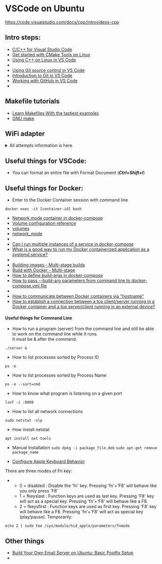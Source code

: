 # VSCode on Ubuntu

https://code.visualstudio.com/docs/cpp/introvideos-cpp


## Intro steps:
- [C/C++ for Visual Studio Code](https://code.visualstudio.com/docs/languages/cpp)
- [Get started with CMake Tools on Linux](https://code.visualstudio.com/docs/cpp/cmake-linux)
- [Using C++ on Linux in VS Code](https://code.visualstudio.com/docs/cpp/config-linux)
- 
- [Using Git source control in VS Code](https://code.visualstudio.com/docs/sourcecontrol/overview)
- [Introduction to Git in VS Code](https://code.visualstudio.com/docs/sourcecontrol/intro-to-git)
- [Working with GitHub in VS Code](https://code.visualstudio.com/docs/sourcecontrol/github)
- 


## Makefile tutorials
- [Learn Makefiles With the tastiest examples](https://makefiletutorial.com/)
- [GNU make](https://www.gnu.org/software/make/manual/make.html)

## WiFi adapter
<details>

<summary>All attempts information is here</summary>

#### [Restarting after driver update](https://forums.linuxmint.com/viewtopic.php?t=331246)
```
sudo service network-manager restart
```
#### [Get the WiFi adapter type (and some commands around ("Installing Broadcom Wireless Drivers")](https://askubuntu.com/questions/55868/installing-broadcom-wireless-drivers)
```
lspci -nn -d 14e4:
```
The answer is: **Network controller [0280]: Broadcom Inc. and subsidiaries BCM43228 802.11a/b/g/n [14e4:4359]**
#### [Identifying Your Broadcom BCM43xx Chipset](https://help.ubuntu.com/community/WifiDocs/Driver/bcm43xx)
```
lspci -vvnn | grep -A 9 Network
```
The answer is:
```
02:00.0 Network controller [0280]: Broadcom Inc. and subsidiaries BCM43228 802.11a/b/g/n [14e4:4359]
	Subsystem: Lite-On Communications Inc BCM43228 802.11a/b/g/n [11ad:6603]
	Control: I/O- Mem+ BusMaster+ SpecCycle- MemWINV- VGASnoop- ParErr- Stepping- SERR- FastB2B- DisINTx-
	Status: Cap+ 66MHz- UDF- FastB2B- ParErr- DEVSEL=fast >TAbort- <TAbort- <MAbort- >SERR- <PERR- INTx-
	Latency: 0, Cache Line Size: 64 bytes
	Interrupt: pin A routed to IRQ 0
	Region 0: Memory at b3400000 (64-bit, non-prefetchable) [size=16K]
	Capabilities: <access denied>
	Kernel modules: bcma, wl
```
#### [broadcom-sta-dkms_6.30.223.271-17_all.deb](https://ubuntu.pkgs.org/22.04/ubuntu-multiverse-arm64/broadcom-sta-dkms_6.30.223.271-17_all.deb.html) -> download http://ports.ubuntu.com/pool/multiverse/b/broadcom-sta/broadcom-sta-dkms_6.30.223.271-17_all.deb
- Online installation:
```
sudo apt-get install broadcom-sta-dkms
```
- Downloaded **deb** package installation:
```
sudo apt install ./broadcom-sta-dkms_6.30.223.271-17_all.deb
```

</details>






## Useful things for VSCode:
- You can format an entire file with Format Document (_**Ctrl+Shift+I**_) 



## Useful things for Docker:
- Enter to the Docker Container session with command line
```
docker exec -it [container-id] bash
```
- [Network mode container in docker-compose](https://stackoverflow.com/questions/58102461/network-mode-container-in-docker-compose)
- [Volume configuration reference](https://docs.docker.com/compose/compose-file/compose-file-v2/#volume-configuration-reference)
- [volumes](https://docs.docker.com/compose/compose-file/compose-file-v2/#volumes)
- [network_mode](https://docs.docker.com/compose/compose-file/compose-file-v2/#network_mode)
- 
- [Can I run multiple instances of a service in docker-compose](https://stackoverflow.com/questions/73988014/can-i-run-multiple-instances-of-a-service-in-docker-compose)
- [What is a good way to run my Docker containerized application as a systemd service?](https://askubuntu.com/questions/1500625/what-is-a-good-way-to-run-my-docker-containerized-application-as-a-systemd-servi)
- 
- [Building images - Multi-stage builds](https://docs.docker.com/build/building/multi-stage/)
- [Build with Docker - Multi-stage](https://docs.docker.com/build/guide/multi-stage/)
- [How to define build-args in docker-compose](https://stackoverflow.com/questions/50734271/how-to-define-build-args-in-docker-compose)
- [How to pass --build-arg parameters from command line to docker-compose.yml file](https://stackoverflow.com/questions/60499764/how-to-pass-build-arg-parameters-from-command-line-to-docker-compose-yml-file)
- 
- [How to communicate between Docker containers via "hostname"](https://stackoverflow.com/questions/30545023/how-to-communicate-between-docker-containers-via-hostname)
- [How to establish a connection between a tcp client/server running in a Docker container and a tcp server/client running in an external device?](https://stackoverflow.com/questions/66782118/how-to-establish-a-connection-between-a-tcp-client-server-running-in-a-docker-co)



#### Useful things for Command Line
- How to run a program (server) from the command line and still be able to work on the command line while it runs.<br>It must be & after the command.
```
./server &
```
- How to list processes sorted by Process ID
```
ps -e
```
- How to list processes sorted by Process Name
```
ps -e --sort=cmd
```
- How to know what program is listening on a given port
```
lsof -i :8080
```
- How to list all network connections
```
sudo netstat -nlp
```
- How install netstat
```
apt install net-tools
```
- Manual Installation
```sudo dpkg -i package_file.deb```
```sudo apt-get remove package_name```

- [Configure Apple Keyboard Behavior](https://help.ubuntu.com/community/AppleKeyboard#Change_Function_Key_behavior)

There are three modes of Fn key:
- - 0 = disabled : Disable the 'fn' key. Pressing 'fn'+'F8' will behave like you only press 'F8'
  - 1 = fkeyslast : Function keys are used as last key. Pressing 'F8' key will act as a special key. Pressing 'fn'+'F8' will behave like a F8.
  - 2 = fkeysfirst : Function keys are used as first key. Pressing 'F8' key will behave like a F8. Pressing 'fn'+'F8' will act as special key (play/pause).
Temporarily:
```
echo 2 | sudo tee /sys/module/hid_apple/parameters/fnmode
```


## Other things
- [Build Your Own Email Server on Ubuntu: Basic Postfix Setup](https://www.linuxbabe.com/mail-server/setup-basic-postfix-mail-sever-ubuntu)
- []()
